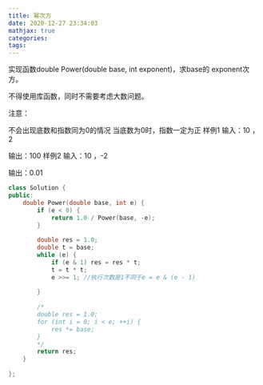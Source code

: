 ```yaml
---
title: 幂次方
date: 2020-12-27 23:34:03
mathjax: true
categories:
tags: 
---
```


实现函数double Power(double base, int exponent)，求base的 exponent次方。

不得使用库函数，同时不需要考虑大数问题。

注意：

不会出现底数和指数同为0的情况
当底数为0时，指数一定为正
样例1
输入：10 ，2

输出：100
样例2
输入：10 ，-2  

输出：0.01

```cpp
class Solution {
public:
    double Power(double base, int e) {
        if (e < 0) {
            return 1.0 / Power(base, -e); 
        }
        
        double res = 1.0;
        double t = base;
        while (e) {
            if (e & 1) res = res * t;
            t = t * t;
            e >>= 1; //执行次数是1不同于e = e & (e - 1)
            
        }
        
        /*
        double res = 1.0;
        for (int i = 0; i < e; ++i) {
            res *= base;
        }
        */
        return res;
    }
    
};
```